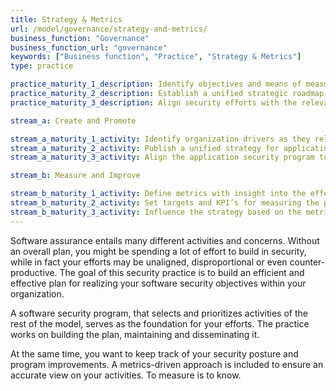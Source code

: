 ```yaml
---
title: Strategy & Metrics
url: /model/governance/strategy-and-metrics/
business_function: "Governance"
business_function_url: "governance"
keywords: ["Business function", "Practice", "Strategy & Metrics"]
type: practice

practice_maturity_1_description: Identify objectives and means of measuring effectiveness of the security program.
practice_maturity_2_description: Establish a unified strategic roadmap for software security within the organization.
practice_maturity_3_description: Align security efforts with the relevant organizational indicators and asset values.

stream_a: Create and Promote

stream_a_maturity_1_activity: Identify organization drivers as they relate to the organization’s risk tolerance.
stream_a_maturity_2_activity: Publish a unified strategy for application security.
stream_a_maturity_3_activity: Align the application security program to support the organization’s growth.

stream_b: Measure and Improve

stream_b_maturity_1_activity: Define metrics with insight into the effectiveness and efficiency of the Application Security Program.
stream_b_maturity_2_activity: Set targets and KPI’s for measuring the program effectiveness.
stream_b_maturity_3_activity: Influence the strategy based on the metrics and organizational needs.
---
```


Software assurance entails many different activities and concerns. Without an overall plan, you might be spending a lot of effort to build in security, while in fact your efforts may be unaligned, disproportional or even counter-productive. The goal of this security practice is to build an efficient and effective plan for realizing your software security objectives within your organization.

A software security program, that selects and prioritizes activities of the rest of the model, serves as the foundation for your efforts. The practice works on building the plan, maintaining and disseminating it.

At the same time, you want to keep track of your security posture and program improvements. A metrics-driven approach is included to ensure an accurate view on your activities. To measure is to know.


